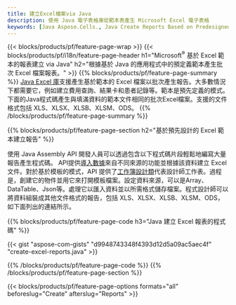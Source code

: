 ```yaml
---
title: 建立Excel檔案via Java
description: 使用 Java 電子表格庫從範本表產生 Microsoft Excel 電子表格
keywords: [Java Aspose.Cells., Java Create Reports Based on Predesigned Excel Template., Java Generate Reports Based on Predesigned Excel Template., Java Create Reports Based on Excel Template., Java Generate Reports Based on Excel Template., Java Create Excel files Based on Excel Template., Java Generate Excel files Based on Excel Template]
---
```

{{< blocks/products/pf/feature-page-wrap >}}
{{< blocks/products/pf/i18n/feature-page-header h1="Microsoft<sup>&reg;</sup> 基於 Excel 範本的報表建立 via Java" h2="根據基於 Java 的應用程式中的預定義範本產生批次 Excel 檔案報表。" >}}
{{% blocks/products/pf/feature-page-summary %}}
[Java Excel 庫](/cells/zh-hant/java/)支援產生基於範本的 Excel 檔案以批次產生報告。大多數情況下都需要它，例如建立費用查詢、結果卡和患者記錄等。範本是預先定義的模式。下面的Java程式碼產生與填滿資料的範本文件相同的批次Excel檔案。支援的文件格式包括 XLS、XLSX、XLSB、XLSM、ODS。
{{% /blocks/products/pf/feature-page-summary %}}

{{% blocks/products/pf/feature-page-section h2="基於預先設計的 Excel 範本建立報告" %}}

使用 Java Assembly API 開發人員可以透過包含以下程式碼片段輕鬆地編寫大量報告產生程式碼。 API提供[導入數據](https://docs.aspose.com/cells/java/import-and-export-data/)來自不同來源的功能並根據該資料建立 Excel 文件。對於基於模板的模式，API 提供了[工作簿設計類](https://reference.aspose.com/cells/java/com.aspose.cells/WorkbookDesigner)代表設計師工作表。過程是，創建它的物件並用它來打開模板檔案。設定資料來源，可以是Array、DataTable、Json等。處理它以匯入資料並以所需格式儲存檔案。程式設計師可以將資料組裝成其他文件格式的報告，包括 XLS、XLSX、XLSB、XLSM、ODS，如下面列出的連結所示。



{{% blocks/products/pf/feature-page-code h3="Java 建立 Excel 報表的程式碼" %}}

{{< gist "aspose-com-gists" "d9948743348f4393d12d5a09ac5aec4f" "create-excel-reports.java" >}}

{{% /blocks/products/pf/feature-page-code %}}
{{% /blocks/products/pf/feature-page-section %}}

{{< blocks/products/pf/feature-page-options formats="all" beforeslug="Create" afterslug="Reports" >}}
